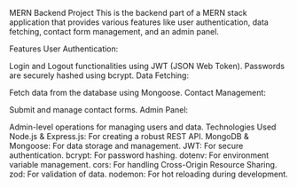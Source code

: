 MERN Backend Project
This is the backend part of a MERN stack application that provides various features like user authentication, data fetching, contact form management, and an admin panel.

Features
User Authentication:

Login and Logout functionalities using JWT (JSON Web Token).
Passwords are securely hashed using bcrypt.
Data Fetching:

Fetch data from the database using Mongoose.
Contact Management:

Submit and manage contact forms.
Admin Panel:

Admin-level operations for managing users and data.
Technologies Used
Node.js & Express.js: For creating a robust REST API.
MongoDB & Mongoose: For data storage and management.
JWT: For secure authentication.
bcrypt: For password hashing.
dotenv: For environment variable management.
cors: For handling Cross-Origin Resource Sharing.
zod: For validation of data.
nodemon: For hot reloading during development.
